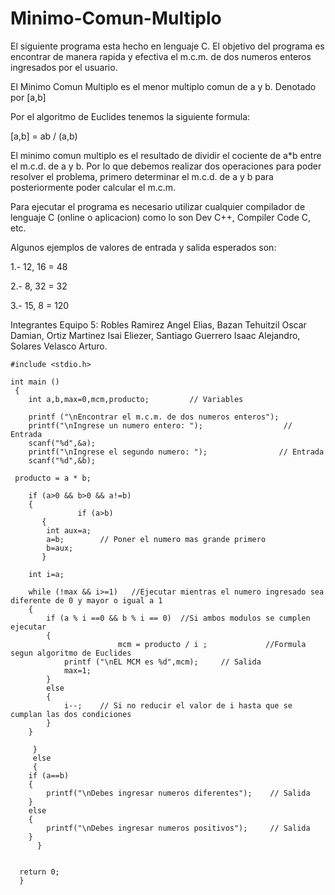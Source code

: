 # Minimo-Comun-Multiplo
El siguiente programa esta hecho en lenguaje C. El objetivo del programa es encontrar de manera rapida y efectiva el m.c.m. de dos numeros enteros ingresados por el usuario.

El Minimo Comun Multiplo es el menor multiplo comun de a y b. Denotado por [a,b] 

Por el algoritmo de Euclides tenemos la siguiente formula:

[a,b] = ab / (a,b) 

El minimo comun multiplo es el resultado de dividir el cociente de a*b entre el m.c.d. de a y b. Por lo que debemos realizar dos operaciones para poder resolver el problema, primero determinar el m.c.d. de a y b para posteriormente poder calcular el m.c.m. 

Para ejecutar el programa es necesario utilizar cualquier compilador de lenguaje C (online o aplicacion) como lo son Dev C++, Compiler Code C, etc.

Algunos ejemplos de valores de entrada y salida esperados son:

1.- 12, 16 = 48

2.- 8, 32 = 32

3.- 15, 8 = 120

Integrantes Equipo 5: Robles Ramirez Angel Elias, Bazan Tehuitzil Oscar Damian, Ortiz Martinez Isai Eliezer, Santiago Guerrero Isaac Alejandro, Solares Velasco Arturo.

    #include <stdio.h>
     
    int main ()
     {
    	int a,b,max=0,mcm,producto;         // Variables
        
	    printf ("\nEncontrar el m.c.m. de dos numeros enteros");
	    printf("\nIngrese un numero entero: ");                  // Entrada
	    scanf("%d",&a);
	    printf("\nIngrese el segundo numero: ");                // Entrada
	    scanf("%d",&b);

     producto = a * b;    
        
        if (a>0 && b>0 && a!=b)
	    {
    	    	   if (a>b)
		   {
			int aux=a;
			a=b;		// Poner el numero mas grande primero
			b=aux;
		   }
		
		int i=a;
		
		while (!max && i>=1)   //Ejecutar mientras el numero ingresado sea diferente de 0 y mayor o igual a 1
		{
			if (a % i ==0 && b % i == 0)  //Si ambos modulos se cumplen ejecutar
			{
                            mcm = producto / i ;             //Formula segun algoritmo de Euclides
				printf ("\nEL MCM es %d",mcm);     // Salida
				max=1;
			}
			else
			{
				i--;    // Si no reducir el valor de i hasta que se cumplan las dos condiciones
			}
		}

	     }
	     else
	     {
		if (a==b)
		{
			printf("\nDebes ingresar numeros diferentes");    // Salida
		}
		else
		{
			printf("\nDebes ingresar numeros positivos");     // Salida
		}
	      }
		
	
	  return 0;
      }


